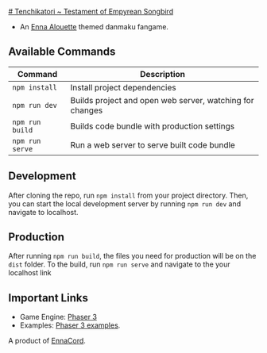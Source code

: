 [# Tenchikatori ~ Testament of Empyrean Songbird](https://ennacord.github.io/tenchikatori-toes/)
- An [Enna Alouette](https://www.youtube.com/channel/UCR6qhsLpn62WVxCBK1dkLow?sub_confirmation=1) themed danmaku fangame.

## Available Commands

| Command | Description |
|---------|-------------|
| `npm install` | Install project dependencies |
| `npm run dev` | Builds project and open web server, watching for changes |
| `npm run build` | Builds code bundle with production settings  |
| `npm run serve` | Run a web server to serve built code bundle |

## Development

After cloning the repo, run `npm install` from your project directory. Then, you can start the local development
server by running `npm run dev` and navigate to localhost.

## Production

After running `npm run build`, the files you need for production will be on the `dist` folder. To the build, run `npm run serve` and navigate to the your localhost link

## Important Links

- Game Engine: [Phaser 3](https://newdocs.phaser.io/docs/) 
- Examples: [Phaser 3 examples](http://labs.phaser.io/index.html).

A product of [EnnaCord](https://discord.gg/enna).